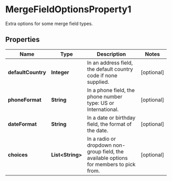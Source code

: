 

# MergeFieldOptionsProperty1

Extra options for some merge field types.

## Properties

| Name | Type | Description | Notes |
|------------ | ------------- | ------------- | -------------|
|**defaultCountry** | **Integer** | In an address field, the default country code if none supplied. |  [optional] |
|**phoneFormat** | **String** | In a phone field, the phone number type: US or International. |  [optional] |
|**dateFormat** | **String** | In a date or birthday field, the format of the date. |  [optional] |
|**choices** | **List&lt;String&gt;** | In a radio or dropdown non-group field, the available options for members to pick from. |  [optional] |




